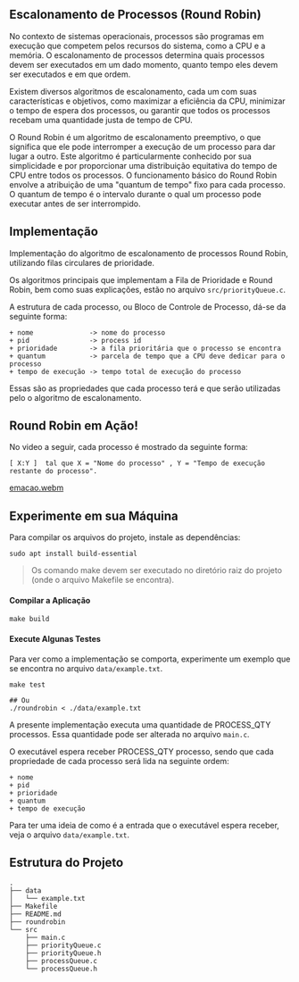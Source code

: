 ## Escalonamento de Processos (Round Robin)
No contexto de sistemas operacionais, processos são programas em execução que competem pelos recursos do sistema, como a CPU e a memória. O escalonamento de processos determina quais processos devem ser executados em um dado momento, quanto tempo eles devem ser executados e em que ordem.

Existem diversos algoritmos de escalonamento, cada um com suas características e objetivos, como maximizar a eficiência da CPU, minimizar o tempo de espera dos processos, ou garantir que todos os processos recebam uma quantidade justa de tempo de CPU.

O Round Robin é um algoritmo de escalonamento preemptivo, o que significa que ele pode interromper a execução de um processo para dar lugar a outro. Este algoritmo é particularmente conhecido por sua simplicidade e por proporcionar uma distribuição equitativa do tempo de CPU entre todos os processos. O funcionamento básico do Round Robin envolve a atribuição de uma "quantum de tempo" fixo para cada processo. O quantum de tempo é o intervalo durante o qual um processo pode executar antes de ser interrompido.

## Implementação

Implementação do algoritmo de escalonamento de processos Round Robin, utilizando filas circulares de prioridade.

Os algoritmos principais que implementam a Fila de Prioridade e Round Robin, bem como suas explicações, estão no arquivo `src/priorityQueue.c`.

A estrutura de cada processo, ou Bloco de Controle de Processo, dá-se da seguinte forma:

    + nome              -> nome do processo
    + pid               -> process id
    + prioridade        -> a fila prioritária que o processo se encontra
    + quantum           -> parcela de tempo que a CPU deve dedicar para o processo
    + tempo de execução -> tempo total de execução do processo


Essas são as propriedades que cada processo terá e que serão utilizadas pelo o algoritmo de escalonamento.

## Round Robin em Ação!

No video a seguir, cada processo é mostrado da seguinte forma:

 	[ X:Y ]  tal que X = "Nome do processo" , Y = "Tempo de execução restante do processo".

[emacao.webm](https://github.com/user-attachments/assets/34bba0dc-3d37-48b0-b17a-da42d7527c4f)


## Experimente em sua Máquina

Para compilar os arquivos do projeto, instale as dependências:

    sudo apt install build-essential

> Os comando make devem ser executado no diretório raiz do projeto (onde o arquivo Makefile se encontra).

#### Compilar a Aplicação

    make build


#### Execute Algunas Testes

Para ver como a implementação se comporta, experimente um exemplo que se encontra no arquivo `data/example.txt`.

    make test

    ## Ou
	./roundrobin < ./data/example.txt


A presente implementação executa uma quantidade de PROCESS_QTY processos. Essa quantidade pode ser alterada no arquivo `main.c`.

O executável espera receber PROCESS_QTY processo, sendo que cada propriedade de cada processo será lida na seguinte ordem:

    + nome
    + pid
    + prioridade
    + quantum
    + tempo de execução

Para ter uma ideia de como é a entrada que o executável espera receber, veja o arquivo `data/example.txt`.


## Estrutura do Projeto

    .
    ├── data
    │   └── example.txt
    ├── Makefile
    ├── README.md
    ├── roundrobin
    └── src
        ├── main.c
        ├── priorityQueue.c
        ├── priorityQueue.h
        ├── processQueue.c
        └── processQueue.h
